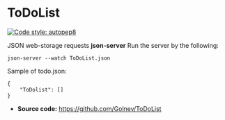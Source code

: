 # ToDoList

[![Code style: autopep8](https://img.shields.io/badge/code%20style-autopep8-yellow)](https://github.com/hhatto/autopep8)

JSON web-storage requests **json-server**
Run the server by the following:

```
json-server --watch ToDoList.json
```

Sample of todo.json:

```
{
    "ToDolist": []
}
```

- **Source code:** https://github.com/Golnev/ToDoList
